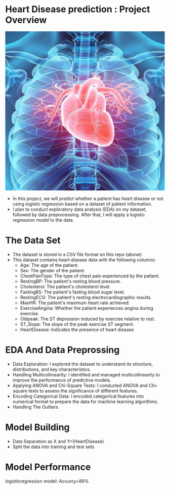 # Heart Disease prediction : Project Overview
![Heart Disease](https://github.com/germeengehad/Heart-Disease-Prediction/blob/main/dataset-card.jpg)
- In this project, we will predict whether a patient has heart disease or not using logistic regression based on a dataset of patient information.
- I plan to conduct exploratory data analysis (EDA) on my dataset, followed by data preprocessing. After that, I will apply a logistic regression model to the data.

# The Data Set
  - The dataset is stored in a CSV file format on this repo (above)
  - This dataset contains heart disease data with the following columns:
    - Age: The age of the patient.
    - Sex: The gender of the patient.
    - ChestPainType: The type of chest pain experienced by the patient.
    - RestingBP: The patient's resting blood pressure.
    - Cholesterol: The patient's cholesterol level.
    - FastingBS: The patient's fasting blood sugar level.
    - RestingECG: The patient's resting electrocardiographic results.
    - MaxHR: The patient's maximum heart rate achieved.
    - ExerciseAngina: Whether the patient experiences angina during exercise.
    - Oldpeak: The ST depression induced by exercise relative to rest.
    - ST_Slope: The slope of the peak exercise ST segment.
    - HeartDisease: Indicates the presence of heart disease

# EDA And Data Preprossing
  - Data Exploration: I explored the dataset to understand its structure, distributions, and key characteristics.
  - Handling Multicollinearity: I identified and managed multicollinearity to improve the performance of predictive models.
  - Applying ANOVA and Chi-Square Tests: I conducted ANOVA and Chi-square tests to assess the significance of different features.
  - Encoding Categorical Data: I encoded categorical features into numerical format to prepare the data for machine learning algorithms.
  - Handling The Outliers

# Model Building
- Data Separation as X and Y=(HeartDisease)
- Split the data into training and test sets

# Model Performance
logisticregression model: Accurcy=89% 


  

  
